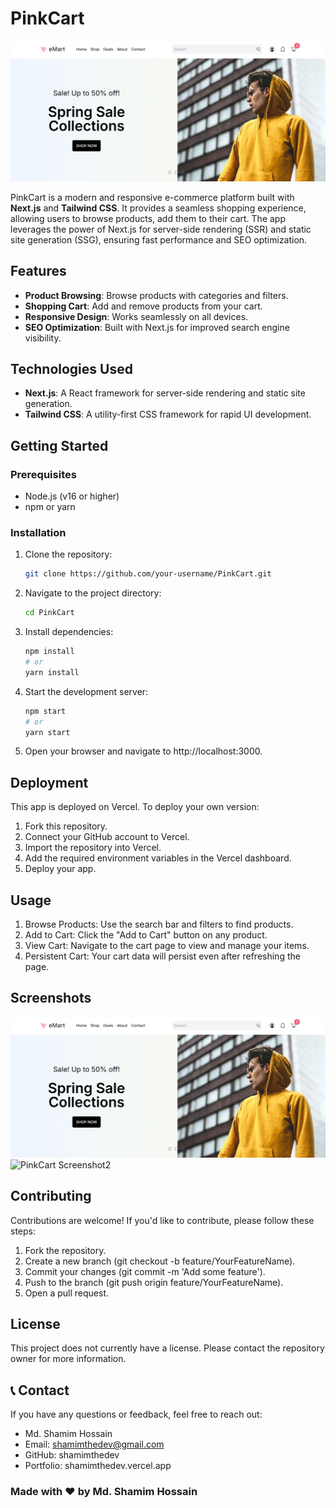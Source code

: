 # PinkCart

![PinkCart Screenshot](./src/assets/desktop-ss-01.png)

PinkCart is a modern and responsive e-commerce platform built with **Next.js** and **Tailwind CSS**. It provides a seamless shopping experience, allowing users to browse products, add them to their cart. The app leverages the power of Next.js for server-side rendering (SSR) and static site generation (SSG), ensuring fast performance and SEO optimization.

## Features

- **Product Browsing**: Browse products with categories and filters.
- **Shopping Cart**: Add and remove products from your cart.
- **Responsive Design**: Works seamlessly on all devices.
- **SEO Optimization**: Built with Next.js for improved search engine visibility.

## Technologies Used

- **Next.js**: A React framework for server-side rendering and static site generation.
- **Tailwind CSS**: A utility-first CSS framework for rapid UI development.

## Getting Started

### Prerequisites

- Node.js (v16 or higher)
- npm or yarn

### Installation

1. Clone the repository:
   ```bash
   git clone https://github.com/your-username/PinkCart.git
2. Navigate to the project directory:
    ```bash
    cd PinkCart
3. Install dependencies:
    ```bash
    npm install
    # or
    yarn install
4. Start the development server:
    ```bash
    npm start
    # or
    yarn start
5. Open your browser and navigate to http://localhost:3000.

## Deployment
This app is deployed on Vercel. To deploy your own version:

1. Fork this repository.
2. Connect your GitHub account to Vercel.
3. Import the repository into Vercel.
4. Add the required environment variables in the Vercel dashboard.
5. Deploy your app.

## Usage

1. Browse Products: Use the search bar and filters to find products.
2. Add to Cart: Click the "Add to Cart" button on any product.
3. View Cart: Navigate to the cart page to view and manage your items.
4. Persistent Cart: Your cart data will persist even after refreshing the page.

## Screenshots

![PinkCart Screenshot1](./src/assets/desktop-ss-01.png) 
![PinkCart Screenshot2](./src/assets/desktop-ss-02.png) 

## Contributing

Contributions are welcome! If you'd like to contribute, please follow these steps:

1. Fork the repository.
2. Create a new branch (git checkout -b feature/YourFeatureName).
3. Commit your changes (git commit -m 'Add some feature').
4. Push to the branch (git push origin feature/YourFeatureName).
5. Open a pull request.

## License

This project does not currently have a license. Please contact the repository owner for more information.

## 📞 Contact
If you have any questions or feedback, feel free to reach out:

- Md. Shamim Hossain
- Email: shamimthedev@gmail.com
- GitHub: shamimthedev
- Portfolio: shamimthedev.vercel.app

### Made with ❤️ by Md. Shamim Hossain